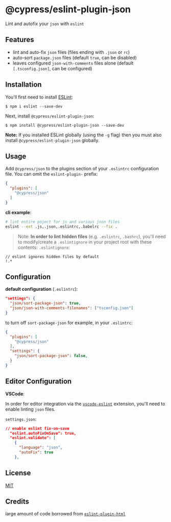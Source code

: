 # @cypress/eslint-plugin-json

Lint and autofix your `json` with `eslint`

## Features

- lint and auto-fix `json` files (files ending with `.json` or `rc`)
- auto-sort `package.json` files (default `true`, can be disabled)
- leaves configured `json-with-comments` files alone (default `[.tsconfig.json]`, can be configured)

## Installation

You'll first need to install [ESLint](http://eslint.org):

```
$ npm i eslint --save-dev
```

Next, install `@cypress/eslint-plugin-json`:

```
$ npm install @cypress/eslint-plugin-json --save-dev
```

**Note:** If you installed ESLint globally (using the `-g` flag) then you must also install `@cypress/eslint-plugin-json` globally.

## Usage

Add `@cypress/json` to the plugins section of your `.eslintrc` configuration file. You can omit the `eslint-plugin-` prefix:

```json
{
  "plugins": [
    "@cypress/json"
  ]
}
```

**cli example**:
```sh
# lint entire poject for js and various json files
eslint --ext .js,.json,.eslintrc,.babelrc --fix .
```

> Note: **In order to lint hidden files** (e.g. `.eslintrc`, `.bashrc`), you'll need to modify/create a `.eslintignore` in your project root with these contents:
`.eslintignore`:
```gitignore
// eslint ignores hidden files by default
!.*
```

## Configuration

**default configuration** (`.eslintrc`):
```json
"settings": {
  "json/sort-package-json": true,
  "json/json-with-comments-filenames": ["tsconfig.json"]
}
```

to turn off `sort-package-json` for example, in your `.eslintrc`:
```json
{
  "plugins": [
    "@cypress/json"
  ],
  "settings": {
    "json/sort-package-json": false,
  }
}
```

## Editor Configuration

**VSCode**:

In order for editor integration via the [`vscode-eslint`](https://github.com/microsoft/vscode-eslint) extension, you'll need to enable linting `json` files.

`settings.json`:
```json
// enable eslint fix-on-save
  "eslint.autoFixOnSave": true,
  "eslint.validate": [
    {
      "language": "json",
      "autoFix": true
    },
```


## License
[MIT](/LICENSE.md)

## Credits

large amount of code borrowed from [`eslint-plugin-html`](https://github.com/BenoitZugmeyer/eslint-plugin-html)

